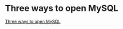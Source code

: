 # Three ways to open MySQL
[Three ways to open MySQL](https://aiwithcloud.com/2022/09/15/three_ways_to_open_mysql/)